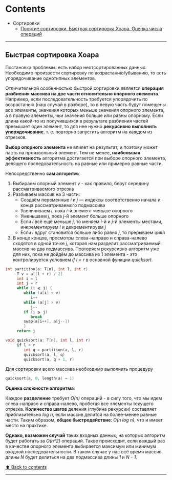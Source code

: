 # Contents

- Сортировки
    - [Понятие сортировки. Быстрая сортировка Хоара. Оценка числа операций](#Быстрая-сортировка-Хоара)

____

## Быстрая сортировка Хоара

Постановка проблемы: есть набор неотсортированных данных. Необходимо произвести сортировку по возрастанию/убыванию, то есть упорядочивание однотипных элементов.

Отличительной особенностью быстрой сортировки является **операция разбиения массива на две части относительно опорного элемента**. Например, если последовательность требуется упорядочить по возрастанию (наш случай в разборе), то в левую часть будут помещены все элементы, значения которых меньше значения опорного элемента, а в правую элементы, чьи значения больше или равны опорному. Если длина какой-то из получившихся в результате разбиения частей превышает один элемент, то для нее нужно **рекурсивно выполнить упорядочивание**, т. е. повторно запустить алгоритм на каждом из отрезков.

**Выбор опорного элемента** не влияет на результат, и поэтому может пасть на произвольный элемент. Тем не менее, **наибольшая эффективность** алгоритма достигается при выборе опорного элемента, делящего последовательность на равные или примерно равные части.

Непосредственно **сам  алгоритм:**

1. Выбираем опорный элемент *v* - как правило, берут середину рассматриваемого отрезка
2. Разбиваем массив на 3 части:
    - Создаём переменные *i* и *j* — индексы соответственно начала и конца рассматриваемого подмассива
    - Увеличиваем *i*, пока *i*-й элемент меньше опорного
    - Уменьшаем *j*, пока *j*-й элемент больше опорного
    - Если *i* всё ещё меньше *j*, то меняем *i*-й и *j*-й элементы местами, инкрементируем *i* и декрементируем *j*
    - Если *i* вдруг становится больше либо равно *j*, то прерываем цикл
3. В конце концов, просмотры слева-направо и справа-налево сходятся в одной точке *j*, которая нам разделит рассматриваемый массив на два подмассива. Повторяем рекурсивно алгоритм уже для них, пока не дойдём до массива из 1 элемента - это контролируется условием *if l < r* в основной функции *quicksort*.

```c
int partition(a: T[n], int l, int r)
     T v = a[(l + r) / 2]
     int i = l
     int j = r
     while (i ⩽ j) {
        while (a[i] < v)
           i++
        while (a[j] > v)
           j--
        if (i ⩾ j) 
           break
        swap(a[i++], a[j--])
		}
     return j

void quicksort(a: T[n], int l, int r)
     if l < r
        int q = partition(a, l, r)
        quicksort(a, l, q)
        quicksort(a, q + 1, r)
```

Для сортировки всего массива необходимо выполнить процедуру

```c
quicksort(a, 0, length(a) − 1)
```

**Оценка сложности алгоритма**:

Каждое **разделение** требует *O(n)* операций - в силу того, что мы идем слева-направо и справа-налево, пробегая все элементы текущего отрезка. **Количество шагов** деления (глубина рекурсии) составляет приблизительно *log n*, если массив делится на более-менее равные части. Таким образом, **общее быстродействие**: *O(n log n)*, что и имеет место на практике.

**Однако, возможен случай** таких входных данных, на которых алгоритм будет работать за *O(n^2)* операций. Такое происходит, если каждый раз в качестве опорного элемента выбирается максимум или минимум входной последовательности. В таком случае у нас всё время массив длины *N* будет делиться на два подмассива длины *1* и *N - 1*.

[:arrow_up: Back to contents](#Contents)
____
